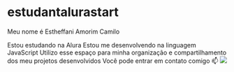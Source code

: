 # estudantalurastart
Meu nome é Estheffani Amorim Camilo

Estou estudando na Alura
Estou me desenvolvendo na linguagem JavaScript
Utilizo esse espaço para minha organização e compartilhamento dos meu projetos desenvolvidos
Você pode entrar em contato comigo 📫
![](00001118875990SP@al.educacao.sp.gov.br)
